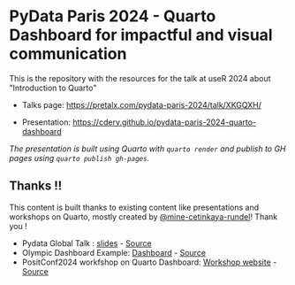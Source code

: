 
# PyData Paris 2024 - Quarto Dashboard for impactful and visual communication

<!-- badges: start -->
<!-- badges: end -->

This is the repository with the resources for the talk at useR 2024 about "Introduction to Quarto"

* Talks page: https://pretalx.com/pydata-paris-2024/talk/XKGQXH/

* Presentation: https://cderv.github.io/pydata-paris-2024-quarto-dashboard

_The presentation is built using Quarto with `quarto render` and publish to GH pages using `quarto publish gh-pages`._

## Thanks !! 

This content is built thanks to existing content like presentations and workshops on Quarto, mostly created by [@mine-cetinkaya-rundel](https://github.com/mine-cetinkaya-rundel)! Thank you ! 

- Pydata Global Talk : [slides](https://mine.quarto.pub/quarto-dashboards-pydata) - [Source](https://github.com/mine-cetinkaya-rundel/quarto-dashboards-pydata)
- Olympic Dashboard Example: [Dashboard](https://mine.quarto.pub/olympic-games-py) - [Source](https://github.com/posit-conf-2024/olympicdash)
- PositConf2024 workfshop on Quarto Dashboard: [Workshop website](https://posit-conf-2024.github.io/quarto-dashboards/) - [Source](https://github.com/posit-conf-2024/quarto-dashboards) 
